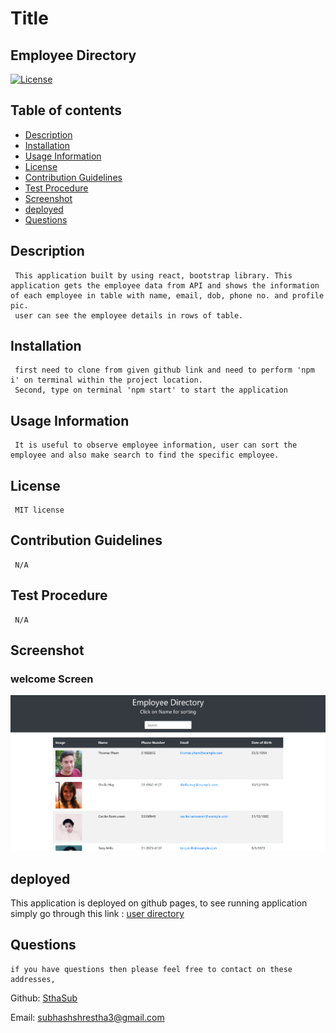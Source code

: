 
  # Title
  ## Employee Directory
  
  [![License](https://img.shields.io/badge/License-MIT-yellow.svg)](https://opensource.org/licenses/MIT)
  
  ## Table of contents 
  - [Description](#description)
  - [Installation](#installation)
  - [Usage Information](#usage-information)
  - [License](#license)
  - [Contribution Guidelines](#contribution-guidelines)
  - [Test Procedure](#test-procedure)
  - [Screenshot](#screenshot)
  - [deployed](#deployed)
  - [Questions](#questions)
  
  ## Description
     This application built by using react, bootstrap library. This application gets the employee data from API and shows the information of each employee in table with name, email, dob, phone no. and profile pic.
     user can see the employee details in rows of table.

  ## Installation
     first need to clone from given github link and need to perform 'npm i' on terminal within the project location. 
     Second, type on terminal 'npm start' to start the application

  ## Usage Information
     It is useful to observe employee information, user can sort the employee and also make search to find the specific employee.

  ## License
     MIT license
  
  ## Contribution Guidelines
     N/A

  ## Test Procedure
     N/A
  
  ## Screenshot
  ### welcome Screen
  ![employeeDictory](./public/dashboard.PNG)

  ## deployed
  This application is deployed on github pages, 
  to see running application simply go through this link : [user directory](https://sthasub.github.io/Employee-Directory/)
  
  ## Questions
    if you have questions then please feel free to contact on these addresses,
  
  Github: [SthaSub](https://github.com/SthaSub)
  
  Email: [subhashshrestha3@gmail.com](subhashshrestha3@gmail.com)
    